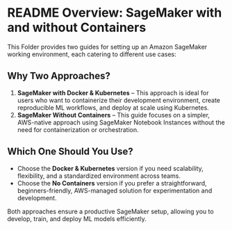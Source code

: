 # README Overview: SageMaker with and without Containers  

This Folder provides two guides for setting up an Amazon SageMaker working environment, each catering to different use cases:


## Why Two Approaches?  

1. **SageMaker with Docker & Kubernetes** – This approach is ideal for users who want to containerize their development environment, create reproducible ML workflows, and deploy at scale using Kubernetes.  
2. **SageMaker Without Containers** – This guide focuses on a simpler, AWS-native approach using SageMaker Notebook Instances without the need for containerization or orchestration.  

## Which One Should You Use?  

- Choose the **Docker & Kubernetes** version if you need scalability, flexibility, and a standardized environment across teams.  
- Choose the **No Containers** version if you prefer a straightforward, beginners-friendly, AWS-managed solution for experimentation and development.  

Both approaches ensure a productive SageMaker setup, allowing you to develop, train, and deploy ML models efficiently.
